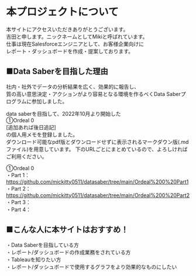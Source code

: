 # 本プロジェクトについて

本サイトにアクセスいただきありがとうございます。    
吉田と申します。ニックネームとしてMikiと呼ばれています。  
仕事は現在Salesforceエンジニアとして、お客様企業向けに  
レポート・ダッシュボードを作成・提案しております。  

## ■Data Saberを目指した理由  
社内・社外でデータの分析結果を広く、効果的に報告し、  
質の高い意思決定・アクションがより容易となる環境を作るべくData Saberプログラムに参加しました。  

data saberを目指して、2022年10月より開始した  
①Ordeal 0  
[追加あれば後日追記]  
の個人用メモを登録しました。  
ダウンロード可能なpdf版とダウンロードせずに表示されるマークダウン版(.mdファイル)を用意しています。
下のURLごとにまとめているので、よろしければご利用ください。

①Ordeal 0   
・Part 1： https://github.com/mickitty0511/datasaber/tree/main/Ordeal%200%20Part1  
・Part 2： https://github.com/mickitty0511/datasaber/tree/main/Ordeal%200%20Part2  
・Part 3：  
・Part 4：  

## ■こんな人に本サイトはおすすめ！  
・Data Saberを目指している方  
・レポート/ダッシュボードの作成業務をされている方  
・Tableauを知りたい方  
・レポート/ダッシュボードで使用するグラフをより効果的なものにしたい  
